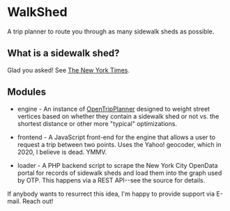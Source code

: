 # WalkShed

A trip planner to route you through as many sidewalk sheds as possible.

## What is a sidewalk shed? 

Glad you asked! See [The New York Times](https://www.nytimes.com/2018/06/14/realestate/sidewalk-construction-sheds-daily-count.html).


## Modules

* engine - An instance of [OpenTripPlanner](https://github.com/opentripplanner/OpenTripPlanner) designed to weight street vertices based on whether they contain a sidewalk shed or not vs. the shortest distance or other more "typical" optimizations. 

* frontend - A JavaScript front-end for the engine that allows a user to request a trip between two points. Uses the Yahoo! geocoder, which in 2020, I believe is dead. YMMV. 

* loader - A PHP backend script to scrape the New York City OpenData portal for records of sidewalk sheds and load them into the graph used by OTP. This happens via a REST API--see the source for details.

If anybody wants to resurrect this idea, I'm happy to provide support via E-mail. Reach out! 
